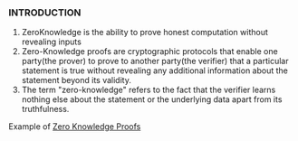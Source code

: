### INTRODUCTION 

1. ZeroKnowledge is the ability to prove honest computation without revealing inputs
2. Zero-Knowledge proofs are cryptographic protocols that enable one party(the prover) to prove to another party(the verifier) that a particular statement is true without revealing any additional information about the statement beyond its validity.
3. The term "zero-knowledge" refers to the fact that the verifier learns nothing else about the statement or the underlying data apart from its truthfulness.

Example of [Zero Knowledge Proofs](!https://www.youtube.com/watch?v=5qzNe1hk0oY)